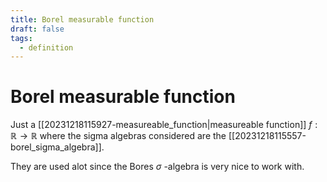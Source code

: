 ```yaml
---
title: Borel measurable function
draft: false
tags:
  - definition
---
```

# Borel measurable function

Just a [[20231218115927-measureable_function|measureable function]] $f: \mathbb{R}\to \mathbb{R}$ where the sigma algebras considered are the [[20231218115557-borel_sigma_algebra]]. 

They are used alot since the Bores $\sigma$ -algebra is very nice to work with.
